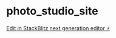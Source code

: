 # photo_studio_site

[Edit in StackBlitz next generation editor ⚡️](https://stackblitz.com/~/github.com/LamsalApil5/photo_studio_site)